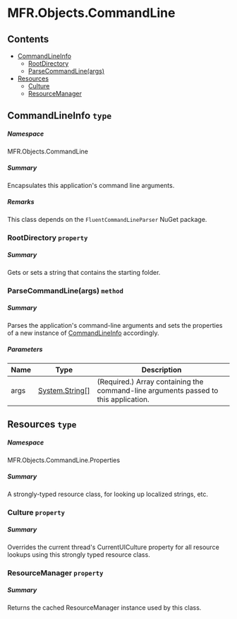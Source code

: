 <a name='assembly'></a>
# MFR.Objects.CommandLine

## Contents

- [CommandLineInfo](#T-MFR-Objects-CommandLine-CommandLineInfo 'MFR.Objects.CommandLine.CommandLineInfo')
  - [RootDirectory](#P-MFR-Objects-CommandLine-CommandLineInfo-RootDirectory 'MFR.Objects.CommandLine.CommandLineInfo.RootDirectory')
  - [ParseCommandLine(args)](#M-MFR-Objects-CommandLine-CommandLineInfo-ParseCommandLine-System-String[]- 'MFR.Objects.CommandLine.CommandLineInfo.ParseCommandLine(System.String[])')
- [Resources](#T-MFR-Objects-CommandLine-Properties-Resources 'MFR.Objects.CommandLine.Properties.Resources')
  - [Culture](#P-MFR-Objects-CommandLine-Properties-Resources-Culture 'MFR.Objects.CommandLine.Properties.Resources.Culture')
  - [ResourceManager](#P-MFR-Objects-CommandLine-Properties-Resources-ResourceManager 'MFR.Objects.CommandLine.Properties.Resources.ResourceManager')

<a name='T-MFR-Objects-CommandLine-CommandLineInfo'></a>
## CommandLineInfo `type`

##### Namespace

MFR.Objects.CommandLine

##### Summary

Encapsulates this application's command line arguments.

##### Remarks

This class depends on the `FluentCommandLineParser` NuGet package.

<a name='P-MFR-Objects-CommandLine-CommandLineInfo-RootDirectory'></a>
### RootDirectory `property`

##### Summary

Gets or sets a string that contains the starting folder.

<a name='M-MFR-Objects-CommandLine-CommandLineInfo-ParseCommandLine-System-String[]-'></a>
### ParseCommandLine(args) `method`

##### Summary

Parses the application's command-line arguments and sets the properties
of a new instance of [CommandLineInfo](#T-UserQuery-CommandLineInfo 'UserQuery.CommandLineInfo') 
accordingly.

##### Parameters

| Name | Type | Description |
| ---- | ---- | ----------- |
| args | [System.String[]](http://msdn.microsoft.com/query/dev14.query?appId=Dev14IDEF1&l=EN-US&k=k:System.String[] 'System.String[]') | (Required.) Array containing the command-line arguments passed to this application. |

<a name='T-MFR-Objects-CommandLine-Properties-Resources'></a>
## Resources `type`

##### Namespace

MFR.Objects.CommandLine.Properties

##### Summary

A strongly-typed resource class, for looking up localized strings, etc.

<a name='P-MFR-Objects-CommandLine-Properties-Resources-Culture'></a>
### Culture `property`

##### Summary

Overrides the current thread's CurrentUICulture property for all
  resource lookups using this strongly typed resource class.

<a name='P-MFR-Objects-CommandLine-Properties-Resources-ResourceManager'></a>
### ResourceManager `property`

##### Summary

Returns the cached ResourceManager instance used by this class.
